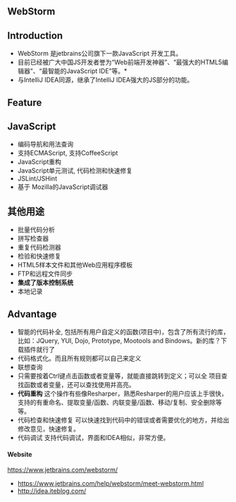 ## WebStorm

## Introduction
* WebStorm 是jetbrains公司旗下一款JavaScript 开发工具。
* 目前已经被广大中国JS开发者誉为“Web前端开发神器”、“最强大的HTML5编辑器”、“最智能的JavaScript IDE”等。* 
* 与IntelliJ IDEA同源，继承了IntelliJ IDEA强大的JS部分的功能。

## Feature

## JavaScript
* 编码导航和用法查询
* 支持ECMAScript, 支持CoffeeScript
* JavaScript重构
* JavaScript单元测试, 代码检测和快速修复
* JSLint/JSHint
* 基于 Mozilla的JavaScript调试器

## 其他用途
* 批量代码分析
* 拼写检查器
* 重复代码检测器
* 检验和快速修复
* HTML5样本文件和其他Web应用程序模板
* FTP和远程文件同步
* **集成了版本控制系统**
* 本地记录

## Advantage
* 智能的代码补全, 包括所有用户自定义的函数(项目中)，包含了所有流行的库，比如：JQuery, YUI, Dojo, Prototype, Mootools and Bindows。新的库？下载插件就行了
* 代码格式化。而且所有规则都可以自己来定义
* 联想查询
* 只需要按着Ctrl键点击函数或者变量等，就能直接跳转到定义；可以全 项目查找函数或者变量，还可以查找使用并高亮。
* **代码重构** 这个操作有些像Resharper，熟悉Resharper的用户应该上手很快，支持的有重命名、提取变量/函数、内联变量/函数、移动/复制、安全删除等等。
* 代码检查和快速修复 可以快速找到代码中的错误或者需要优化的地方，并给出修改意见，快速修复。
* 代码调试 支持代码调试，界面和IDEA相似，非常方便。

#### Website
https://www.jetbrains.com/webstorm/
* https://www.jetbrains.com/help/webstorm/meet-webstorm.html
* http://idea.iteblog.com/
